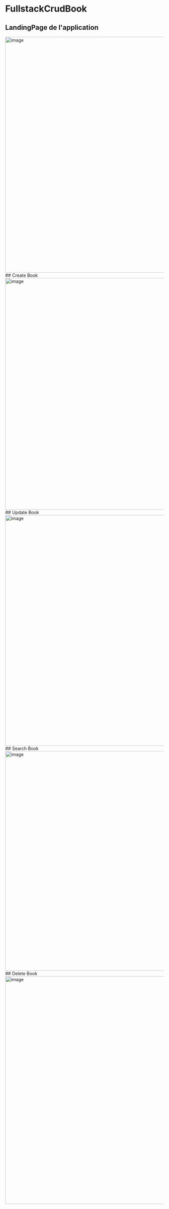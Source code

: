 ﻿# FullstackCrudBook
## LandingPage de l'application
<img width="747" alt="image" src="https://github.com/user-attachments/assets/f28931b3-b572-463e-bcd6-2409968b7440" />
## Create Book
<img width="734" alt="image" src="https://github.com/user-attachments/assets/d58e5a7f-ff5b-42ef-8882-5b62d41cfa25" />
## Update Book
<img width="731" alt="image" src="https://github.com/user-attachments/assets/603b17e3-72b2-4ce3-83b0-e048da9f18f1" />
## Search Book
<img width="696" alt="image" src="https://github.com/user-attachments/assets/ccf5bf7c-d4bf-4150-be1a-4ffc329859c4" />
## Delete Book
<img width="722" alt="image" src="https://github.com/user-attachments/assets/c2492bb0-7fe1-419a-8559-8cc09953b6aa" />

